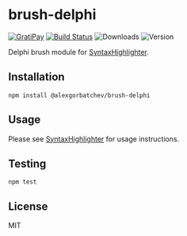 # brush-delphi

[![GratiPay](https://img.shields.io/gratipay/user/alexgorbatchev.svg)](https://gratipay.com/alexgorbatchev/)
[![Build Status](https://travis-ci.org/syntaxhighlighter/brush-delphi.svg)](https://travis-ci.org/syntaxhighlighter/brush-delphi)
![Downloads](https://img.shields.io/npm/dm/@alexgorbatchev/brush-delphi.svg)
![Version](https://img.shields.io/npm/v/@alexgorbatchev/brush-delphi.svg)

Delphi brush module for [SyntaxHighlighter](https://github.com/syntaxhighlighter/syntaxhighlighter).

## Installation

```
npm install @alexgorbatchev/brush-delphi
```

## Usage

Please see [SyntaxHighlighter](https://github.com/syntaxhighlighter/syntaxhighlighter) for usage instructions.

## Testing

```
npm test
```

## License

MIT
